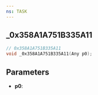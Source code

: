 ```yaml
---
ns: TASK
---
```

## _0x358A1A751B335A11

```c
// 0x358A1A751B335A11
void _0x358A1A751B335A11(Any p0);
```

## Parameters
* **p0**:
